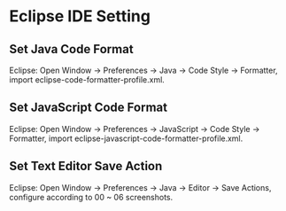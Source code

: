 # Eclipse IDE Setting

## Set Java Code Format

Eclipse: Open Window -> Preferences -> Java -> Code Style -> Formatter, import eclipse-code-formatter-profile.xml.

## Set JavaScript Code Format

Eclipse: Open Window -> Preferences -> JavaScript -> Code Style -> Formatter, import eclipse-javascript-code-formatter-profile.xml.

## Set Text Editor Save Action

Eclipse: Open Window -> Preferences -> Java -> Editor -> Save Actions, configure according to 00 ~ 06 screenshots.
